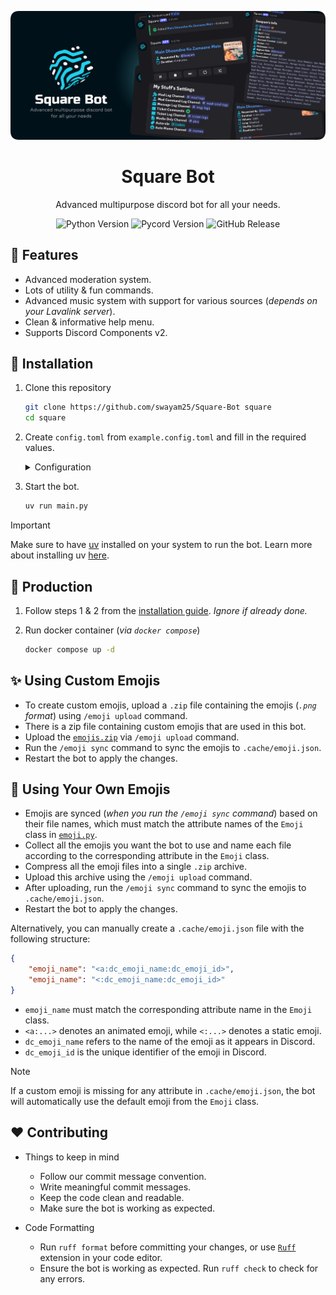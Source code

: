 <div align="center">

![Square Bot](./assets/banner.png)

# Square Bot

Advanced multipurpose discord bot for all your needs.

![Python Version](https://img.shields.io/python/required-version-toml?tomlFilePath=https%3A%2F%2Fraw.githubusercontent.com%2Fswayam25%2FSquare-Bot%2Fmain%2Fpyproject.toml&style=for-the-badge&logo=python&logoColor=%23FFFFFF&labelColor=%233776AB&color=%23000000)
![Pycord Version](https://img.shields.io/badge/pycord-master-%23000000?style=for-the-badge&logo=python&logoColor=%23FFFFFF&labelColor=%235865F2)
![GitHub Release](https://img.shields.io/github/v/release/swayam25/Square-Bot?style=for-the-badge&logo=github&logoColor=%23FFFFFF&labelColor=%230D1117&color=%23000000)

</div>

## 🎯 Features

- Advanced moderation system.
- Lots of utility & fun commands.
- Advanced music system with support for various sources (*depends on your Lavalink server*).
- Clean & informative help menu.
- Supports Discord Components v2.

## 🚩 Installation

1. Clone this repository
    ```sh
    git clone https://github.com/swayam25/Square-Bot square
    cd square
    ```

2. Create `config.toml` from `example.config.toml` and fill in the required values.
    <details>

    <summary>Configuration</summary>

    - `owner-id` (`int`)
        - Owner's discord id.
        - Gives access to all commands.

    - `owner-guild-ids` (`list[int]`)
        - List of guild ids.
        - Developer commands will only work in these guilds.

    - `system-channel-id` (`int`)
        - System channel id.
        - Bot will send logs in this channel.

    - `support-server-url` (`str`)
        - Support server url.
        - Bot will use this url for support server.

    - `bot-token` (`str`)
        - Discord api token.
        - Bot will use this token to connect to discord.

    - `database-url` (`str`)
        - Database url.
        - Bot will use this url to connect to the database.
        - Postgres database is supported.
        - Example: `asyncpg://user:password@db.host:5432/square`.
            - If your connection string starts with `postgresql://`, replace it with `asyncpg://`.
            - Services like Supabase provide a `postgresql://` connection string, remember to change it to `asyncpg://`.

    - `[colors]`
        - `theme` (`str`)
            - Theme color.
        - `green` (`str`)
            - Green color.
        - `red` (`str`)
            - Red color.
        - `orange` (`str`)
            - Orange color.

    - `[lavalink]`
        - `host` (`str`)
            - Lavalink host.
        - `port` (`int`)
            - Lavalink port.
        - `password` (`str`)
            - Lavalink password.
        - `region` (`str`)
            - Lavalink region.
        - `secure` (`bool`)
            - Lavalink secure status

    </details>

3. Start the bot.
    ```sh
    uv run main.py
    ```

> [!IMPORTANT]
> Make sure to have [uv](https://docs.astral.sh/uv) installed on your system to run the bot.
> Learn more about installing uv [here](https://docs.astral.sh/uv/getting-started/installation/).

## 🚀 Production

1. Follow steps 1 & 2 from the [installation guide](#-installation). *Ignore if already done.*

2. Run docker container (*via `docker compose`*)
    ```sh
    docker compose up -d
    ```

## ✨ Using Custom Emojis

- To create custom emojis, upload a `.zip` file containing the emojis (*`.png` format*) using `/emoji upload` command.
- There is a zip file containing custom emojis that are used in this bot.
- Upload the [`emojis.zip`](./assets/emojis.zip) via `/emoji upload` command.
- Run the `/emoji sync` command to sync the emojis to `.cache/emoji.json`.
- Restart the bot to apply the changes.

## 🙂 Using Your Own Emojis

- Emojis are synced (*when you run the `/emoji sync` command*) based on their file names, which must match the attribute names of the `Emoji` class in [`emoji.py`](./utils/emoji.py).
- Collect all the emojis you want the bot to use and name each file according to the corresponding attribute in the `Emoji` class.
- Compress all the emoji files into a single `.zip` archive.
- Upload this archive using the `/emoji upload` command.
- After uploading, run the `/emoji sync` command to sync the emojis to `.cache/emoji.json`.
- Restart the bot to apply the changes.

Alternatively, you can manually create a `.cache/emoji.json` file with the following structure:
```json
{
    "emoji_name": "<a:dc_emoji_name:dc_emoji_id>",
    "emoji_name": "<:dc_emoji_name:dc_emoji_id>"
}
```
- `emoji_name` must match the corresponding attribute name in the `Emoji` class.
- `<a:...>` denotes an animated emoji, while `<:...>` denotes a static emoji.
- `dc_emoji_name` refers to the name of the emoji as it appears in Discord.
- `dc_emoji_id` is the unique identifier of the emoji in Discord.

> [!NOTE]
> If a custom emoji is missing for any attribute in `.cache/emoji.json`, the bot will automatically use the default emoji from the `Emoji` class.

## ❤️ Contributing

- Things to keep in mind
    - Follow our commit message convention.
    - Write meaningful commit messages.
    - Keep the code clean and readable.
    - Make sure the bot is working as expected.

- Code Formatting
    - Run `ruff format` before committing your changes, or use [`Ruff`](https://docs.astral.sh/ruff/editors) extension in your code editor.
    - Ensure the bot is working as expected. Run `ruff check` to check for any errors.
